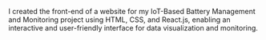 I created the front-end of a website for my IoT-Based Battery Management and Monitoring project using HTML, CSS, and React.js, enabling an interactive and user-friendly interface for data visualization and monitoring.
